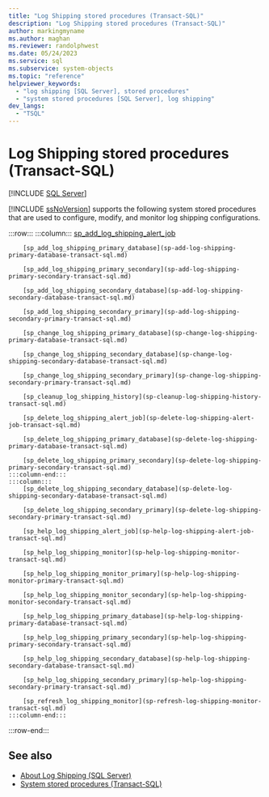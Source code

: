 ```yaml
---
title: "Log Shipping stored procedures (Transact-SQL)"
description: "Log Shipping stored procedures (Transact-SQL)"
author: markingmyname
ms.author: maghan
ms.reviewer: randolphwest
ms.date: 05/24/2023
ms.service: sql
ms.subservice: system-objects
ms.topic: "reference"
helpviewer_keywords:
  - "log shipping [SQL Server], stored procedures"
  - "system stored procedures [SQL Server], log shipping"
dev_langs:
  - "TSQL"
---
```

# Log Shipping stored procedures (Transact-SQL)

[!INCLUDE [SQL Server](../../includes/applies-to-version/sqlserver.md)]

[!INCLUDE [ssNoVersion](../../includes/ssnoversion-md.md)] supports the following system stored procedures that are used to configure, modify, and monitor log shipping configurations.

:::row:::
    :::column:::
        [sp_add_log_shipping_alert_job](sp-add-log-shipping-alert-job-transact-sql.md)

        [sp_add_log_shipping_primary_database](sp-add-log-shipping-primary-database-transact-sql.md)

        [sp_add_log_shipping_primary_secondary](sp-add-log-shipping-primary-secondary-transact-sql.md)

        [sp_add_log_shipping_secondary_database](sp-add-log-shipping-secondary-database-transact-sql.md)

        [sp_add_log_shipping_secondary_primary](sp-add-log-shipping-secondary-primary-transact-sql.md)

        [sp_change_log_shipping_primary_database](sp-change-log-shipping-primary-database-transact-sql.md)

        [sp_change_log_shipping_secondary_database](sp-change-log-shipping-secondary-database-transact-sql.md)

        [sp_change_log_shipping_secondary_primary](sp-change-log-shipping-secondary-primary-transact-sql.md)

        [sp_cleanup_log_shipping_history](sp-cleanup-log-shipping-history-transact-sql.md)

        [sp_delete_log_shipping_alert_job](sp-delete-log-shipping-alert-job-transact-sql.md)

        [sp_delete_log_shipping_primary_database](sp-delete-log-shipping-primary-database-transact-sql.md)

        [sp_delete_log_shipping_primary_secondary](sp-delete-log-shipping-primary-secondary-transact-sql.md)
    :::column-end:::
    :::column:::
        [sp_delete_log_shipping_secondary_database](sp-delete-log-shipping-secondary-database-transact-sql.md)

        [sp_delete_log_shipping_secondary_primary](sp-delete-log-shipping-secondary-primary-transact-sql.md)

        [sp_help_log_shipping_alert_job](sp-help-log-shipping-alert-job-transact-sql.md)

        [sp_help_log_shipping_monitor](sp-help-log-shipping-monitor-transact-sql.md)

        [sp_help_log_shipping_monitor_primary](sp-help-log-shipping-monitor-primary-transact-sql.md)

        [sp_help_log_shipping_monitor_secondary](sp-help-log-shipping-monitor-secondary-transact-sql.md)

        [sp_help_log_shipping_primary_database](sp-help-log-shipping-primary-database-transact-sql.md)

        [sp_help_log_shipping_primary_secondary](sp-help-log-shipping-primary-secondary-transact-sql.md)

        [sp_help_log_shipping_secondary_database](sp-help-log-shipping-secondary-database-transact-sql.md)

        [sp_help_log_shipping_secondary_primary](sp-help-log-shipping-secondary-primary-transact-sql.md)

        [sp_refresh_log_shipping_monitor](sp-refresh-log-shipping-monitor-transact-sql.md)
    :::column-end:::
:::row-end:::

## See also

- [About Log Shipping (SQL Server)](../../database-engine/log-shipping/about-log-shipping-sql-server.md)
- [System stored procedures (Transact-SQL)](system-stored-procedures-transact-sql.md)
